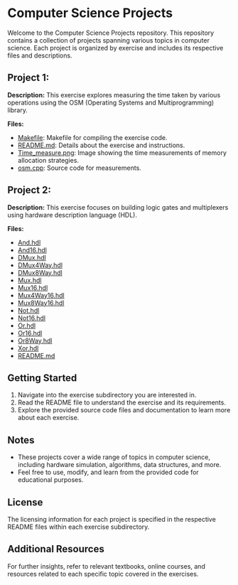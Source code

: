 # Computer Science Projects

Welcome to the Computer Science Projects repository. This repository contains a collection of projects spanning various topics in computer science. Each project is organized by exercise and includes its respective files and descriptions.

## Project 1:

**Description:** This exercise explores measuring the time taken by various operations using the OSM (Operating Systems and Multiprogramming) library.

**Files:**
- [Makefile](exercise1/Makefile): Makefile for compiling the exercise code.
- [README.md](exercise1/README.md): Details about the exercise and instructions.
- [Time_measure.png](exercise1/Time_measure.png): Image showing the time measurements of memory allocation strategies.
- [osm.cpp](exercise1/osm.cpp): Source code for measurements.

## Project 2:

**Description:** This exercise focuses on building logic gates and multiplexers using hardware description language (HDL).

**Files:**
- [And.hdl](exercise2/And.hdl)
- [And16.hdl](exercise2/And16.hdl)
- [DMux.hdl](exercise2/DMux.hdl)
- [DMux4Way.hdl](exercise2/DMux4Way.hdl)
- [DMux8Way.hdl](exercise2/DMux8Way.hdl)
- [Mux.hdl](exercise2/Mux.hdl)
- [Mux16.hdl](exercise2/Mux16.hdl)
- [Mux4Way16.hdl](exercise2/Mux4Way16.hdl)
- [Mux8Way16.hdl](exercise2/Mux8Way16.hdl)
- [Not.hdl](exercise2/Not.hdl)
- [Not16.hdl](exercise2/Not16.hdl)
- [Or.hdl](exercise2/Or.hdl)
- [Or16.hdl](exercise2/Or16.hdl)
- [Or8Way.hdl](exercise2/Or8Way.hdl)
- [Xor.hdl](exercise2/Xor.hdl)
- [README.md](exercise2/README.md)



## Getting Started

1. Navigate into the exercise subdirectory you are interested in.
2. Read the README file to understand the exercise and its requirements.
3. Explore the provided source code files and documentation to learn more about each exercise.

## Notes

- These projects cover a wide range of topics in computer science, including hardware simulation, algorithms, data structures, and more.
- Feel free to use, modify, and learn from the provided code for educational purposes.

## License

The licensing information for each project is specified in the respective README files within each exercise subdirectory.

## Additional Resources

For further insights, refer to relevant textbooks, online courses, and resources related to each specific topic covered in the exercises.
